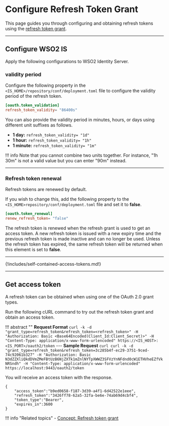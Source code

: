 # Configure Refresh Token Grant

This page guides you through configuring and obtaining refresh tokens using the [refresh token grant]({{base_path}}/references/concepts/authorization/refresh-token-grant).

----

## Configure WSO2 IS

Apply the following configurations to WSO2 Identity Server.

### validity period

Configure the following property in the `<IS_HOME>/repository/conf/deployment.toml` file to configure the validity period of the refresh token.

``` toml
[oauth.token_validation]
refresh_token_validity= "86400s"
```

You can also provide the validity period in minutes, hours, or days using different unit suffixes as follows.

- **1 day:** `refresh_token_validity= "1d"`
- **1 hour:** `refresh_token_validity= "1h"`
- **1 minute:** `refresh_token_validity= "1m"`


!!! info
    Note that you cannot combine two units together.
    For instance, "1h 30m" is not a valid value but you can enter "90m" instead.

----

### Refresh token renewal

Refresh tokens are renewed by default. 

If you wish to change this, add the following property to the `<IS_HOME>repository/conf/deployment.toml` file and set it to **false**. 

``` toml
[oauth.token_renewal]
renew_refresh_token= "false"
```

The refresh token is renewed when the refresh grant is used to get an access token. A new refresh token is issued with a new expiry time and the previous refresh token is made inactive and can no longer be used. Unless the refresh token has expired, the same refresh token will be returned when this element is set to **false**.

-----


{!includes/self-contained-access-tokens.md!}

----

## Get access token

A refresh token can be obtained when using one of the OAuth 2.0 grant types. 

Run the following cURL command to try out the refresh token grant and obtain an access token.

!!! abstract ""
    **Request Format**
    ```
    curl -k -d "grant_type=refresh_token&refresh_token=<refresh_token>" -H "Authorization: Basic <Base64Encoded(Client_Id:Client_Secret)>" -H "Content-Type: application/x-www-form-urlencoded" https://<IS_HOST>:<IS_PORT>/oauth2/token
    ```
    ---
     **Sample Request**
    ```curl
    curl -k -d "grant_type=refresh_token&refresh_token=3c285b4f-ec29-3751-9ced-74c92061b327" -H "Authorization: Basic N3dZZXliQkdDVmZMeFBtUzB6NjZXTk1mZnlNYTpXWWZ3SFVzYnNFdnd0cW1ETHVheEZfVkNRSndh" -H "Content-Type: application/x-www-form-urlencoded" https://localhost:9443/oauth2/token
    ```

You will receive an access token with the response.

``` 
{
    "access_token":"b9ed0658-f187-3d39-a4f1-6d42522e1eee",
    "refresh_token":"3426ff78-62a5-32fa-be6e-74ab69d4cbf4",
    "token_type":"Bearer",
    "expires_in":3600
}
```

!!! info "Related topics"
    - [Concept: Refresh token grant]({{base_path}}/references/concepts/authorization/refresh-token-grant)
    